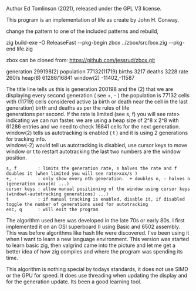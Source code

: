 Author Ed Tomlinson (2021), released under the GPL V3 license.

This program is an implementation of life as create by John H. Conway.  

change the pattern to one of the included patterns and rebuild, 

zig build-exe -O ReleaseFast --pkg-begin zbox ../zbox/src/box.zig --pkg-end life.zig

zbox can be cloned from: https://github.com/jessrud/zbox.git

generation 299198(2) population 77132(11719) births 3217 deaths 3228 rate 260/s  heap(8) 61286/16841  window(2) -11402,-11587

The title line tells us this is generation 200198 and the (2) that we are displaying every second generation ( see +, - )
the population is 77132 cells with (11719) cells considered active (a birth or death near the cell in the last generation)
birth and deaths as per the rules of life  
generations per second.  If the rate is limited (see s, f) you will see rate> indicating we can run faster.
we are using a heap size of 2^8 x 2^8 with 61286 entries and we need to check 16841 cells for the next generation.
window(2) tells us autotracking is enabled ( t ) and it is using 2 generations for tracking info.  
window(-2) would tell us autotracking is disabled, use cursor keys to move window or t to restart autotracking
the last two numbers are the window position.

    s, f        : limits the generation rate, s halves the rate and f doubles it (when limited you will see rate>xxx/s )
    +, -        : only show every nth generation.  + doubles n, - halves n (generation xxxx(n) ...)
    cursor keys : allow manual positioning of the window using cursor keys (window(-autotracking generations) ...)
    t           : if manual tracking is enabled, disable it, if disabled toggle the number of generations used for autotracking
    esc, q      : will exit the program

The algorithm used here was developed in the late 70s or early 80s.  I first implemented it on an OSI superboard II using 
Basic and 6502 assembly.  This was before algorithms like hash life were discovered.  I've been using it when I want to learn a 
new language environment.  This version was started to learn basic zig, then valgrind came into the picture and let me get a 
better idea of how zig compiles and where the program was spending its time.  

This algorithm is nothing special by todays standards, it does not use SIMD or the GPU for speed.  It does use threading when
updating the display and for the generation update.  Its been a good learning tool.

